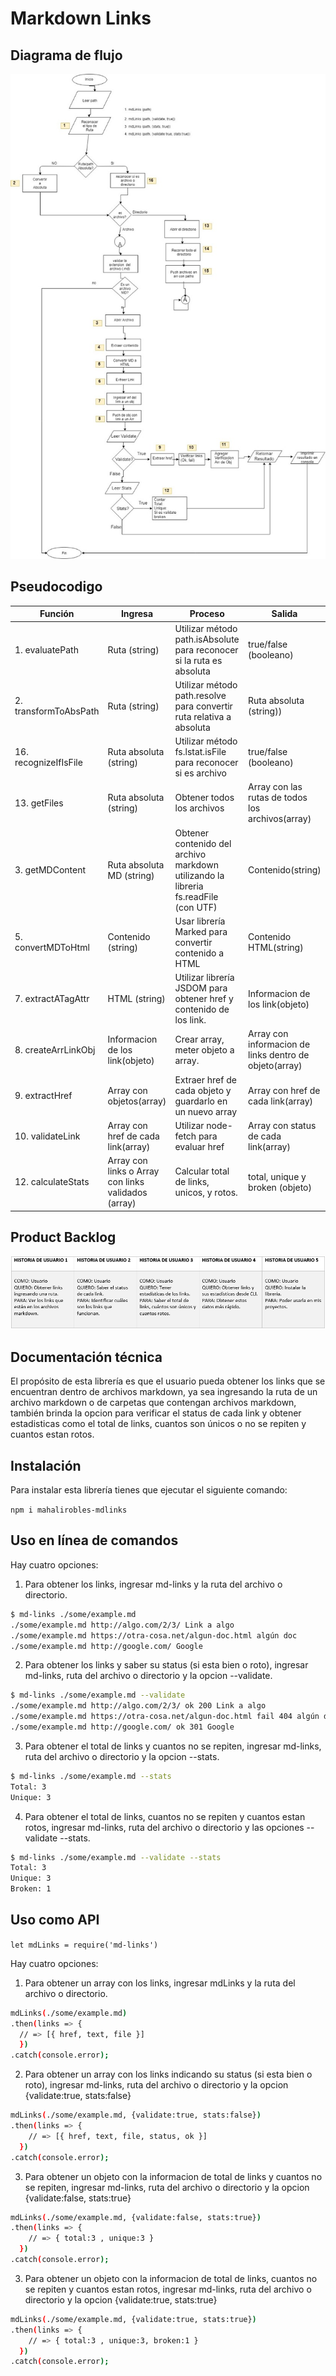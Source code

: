 # Markdown Links

## Diagrama de flujo

![Sin titulo](img/flujo.jpeg)


## Pseudocodigo

| Función    | Ingresa     |Proceso     |Salida     |
| ------------- | ------------- | ------------- | ------------- |
| 1. evaluatePath | Ruta (string) | Utilizar método path.isAbsolute para reconocer si la ruta es absoluta| true/false (booleano) |
| 2. transformToAbsPath | Ruta (string) | Utilizar método path.resolve para convertir ruta relativa a absoluta| Ruta absoluta (string)) |
| 16. recognizeIfIsFile | Ruta absoluta (string) | Utilizar método fs.lstat.isFile para reconocer si es archivo| true/false (booleano) |
| 13. getFiles | Ruta absoluta (string) | Obtener todos los archivos| Array con las rutas de todos los archivos(array) |
| 3. getMDContent | Ruta absoluta MD (string) | Obtener contenido del archivo markdown utilizando la libreria fs.readFile (con UTF)| Contenido(string)|
| 5. convertMDToHtml | Contenido (string) | Usar librería Marked para convertir contenido a HTML| Contenido HTML(string)|
| 7. extractATagAttr | HTML (string) | Utilizar librería JSDOM para obtener href y contenido de los link.| Informacion de los link(objeto)|
| 8. createArrLinkObj | Informacion de los link(objeto) | Crear array, meter objeto a array.| Array con informacion de links dentro de objeto(array)|
| 9. extractHref | Array con objetos(array) | Extraer href de cada objeto y guardarlo en un nuevo array| Array con href de cada link(array)|
| 10. validateLink | Array con href de cada link(array) | Utilizar node-fetch para evaluar href | Array con status de cada link(array)|
| 12. calculateStats | Array con links o Array con links validados (array) | Calcular total de links, unicos, y rotos.| total, unique y broken (objeto)|

## Product Backlog

![Sin titulo](img/product-backlog.png)

## Documentación técnica

El propósito de esta librería es que el usuario pueda obtener los links que se encuentran dentro de archivos markdown, ya sea ingresando la ruta de un archivo markdown o de carpetas que contengan archivos markdown, también brinda la opcion para verificar el status de cada link y obtener estadisticas como el total de links, cuantos son únicos o no se repiten y cuantos estan rotos.

## Instalación

Para instalar esta librería tienes que ejecutar el siguiente comando:

`npm i mahalirobles-mdlinks`

## Uso en línea de comandos

Hay cuatro opciones:

1. Para obtener los links, ingresar md-links y la ruta del archivo o directorio.

```sh
$ md-links ./some/example.md
./some/example.md http://algo.com/2/3/ Link a algo
./some/example.md https://otra-cosa.net/algun-doc.html algún doc
./some/example.md http://google.com/ Google
```

2. Para obtener los links y saber su status (si esta bien o roto), ingresar md-links, ruta del archivo o directorio y la opcion --validate.

```sh
$ md-links ./some/example.md --validate
./some/example.md http://algo.com/2/3/ ok 200 Link a algo
./some/example.md https://otra-cosa.net/algun-doc.html fail 404 algún doc
./some/example.md http://google.com/ ok 301 Google
```

3. Para obtener el total de links y cuantos no se repiten, ingresar md-links, ruta del archivo o directorio y la opcion --stats.

```sh
$ md-links ./some/example.md --stats
Total: 3
Unique: 3
```

4. Para obtener el total de links, cuantos no se repiten y cuantos estan rotos, ingresar md-links, ruta del archivo o directorio y las opciones --validate --stats.

```sh
$ md-links ./some/example.md --validate --stats
Total: 3
Unique: 3
Broken: 1
```

## Uso como API

`let mdLinks = require('md-links')`

Hay cuatro opciones:

1. Para obtener un array con los links, ingresar mdLinks y la ruta del archivo o directorio.

```sh
mdLinks(./some/example.md)
.then(links => {
  // => [{ href, text, file }]
  })
.catch(console.error);
```

2. Para obtener un array con los links indicando su status (si esta bien o roto), ingresar md-links, ruta del archivo o directorio y la opcion {validate:true, stats:false}

```sh
mdLinks(./some/example.md, {validate:true, stats:false})
.then(links => {
    // => [{ href, text, file, status, ok }]
  })
.catch(console.error);
```

3. Para obtener un objeto con la informacion de total de links y cuantos no se repiten, ingresar md-links, ruta del archivo o directorio y la opcion {validate:false, stats:true}

```sh
mdLinks(./some/example.md, {validate:false, stats:true})
.then(links => {
    // => { total:3 , unique:3 }
  })
.catch(console.error);
```

3. Para obtener un objeto con la informacion de total de links, cuantos no se repiten y cuantos estan rotos, ingresar md-links, ruta del archivo o directorio y la opcion {validate:true, stats:true}

```sh
mdLinks(./some/example.md, {validate:true, stats:true})
.then(links => {
    // => { total:3 , unique:3, broken:1 }
  })
.catch(console.error);
```







